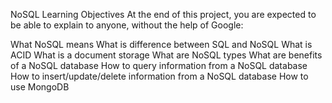 NoSQL
Learning Objectives
At the end of this project, you are expected to be able to explain to anyone, without the help of Google:

What NoSQL means
What is difference between SQL and NoSQL
What is ACID
What is a document storage
What are NoSQL types
What are benefits of a NoSQL database
How to query information from a NoSQL database
How to insert/update/delete information from a NoSQL database
How to use MongoDB